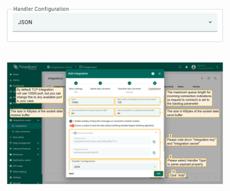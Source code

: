![image](/images/user-guide/integrations/tcp/tcp-handler-configuration-json.png)

<br>

![image](/images/user-guide/integrations/tcp/tcp-integration-setup-json-4-pe.png)